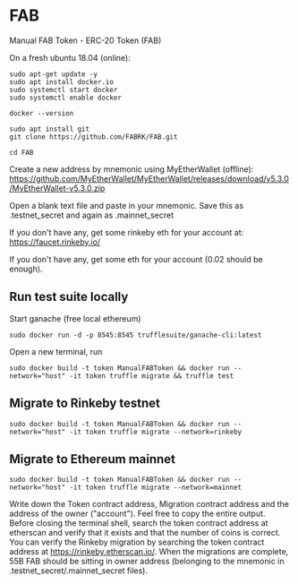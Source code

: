 # FAB
Manual FAB Token - ERC-20 Token (FAB)

On a fresh ubuntu 18.04 (online):

    sudo apt-get update -y
    sudo apt install docker.io
    sudo systemctl start docker
    sudo systemctl enable docker

    docker --version

    sudo apt install git
    git clone https://github.com/FABRK/FAB.git

    cd FAB

Create a new address by mnemonic using MyEtherWallet (offline): https://github.com/MyEtherWallet/MyEtherWallet/releases/download/v5.3.0/MyEtherWallet-v5.3.0.zip

Open a blank text file and paste in your mnemonic. Save this as .testnet_secret and again as .mainnet_secret

If you don't have any, get some rinkeby eth for your account at: https://faucet.rinkeby.io/

If you don't have any, get some eth for your account (0.02 should be enough).

## Run test suite locally
Start ganache (free local ethereum)

    sudo docker run -d -p 8545:8545 trufflesuite/ganache-cli:latest

Open a new terminal, run

    sudo docker build -t token ManualFABToken && docker run --network="host" -it token truffle migrate && truffle test

## Migrate to Rinkeby testnet
    sudo docker build -t token ManualFABToken && docker run --network="host" -it token truffle migrate --network=rinkeby

## Migrate to Ethereum mainnet
    sudo docker build -t token ManualFABToken && docker run --network="host" -it token truffle migrate --network=mainnet

Write down the Token contract address, Migration contract address and the address of the owner ("account"). Feel free to copy the entire output. Before closing the terminal shell, search the token contract address at etherscan and verify that it exists and that the number of coins is correct. You can verify the Rinkeby migration by searching the token contract address at https://rinkeby.etherscan.io/. When the migrations are complete, 55B FAB should be sitting in owner address (belonging to the mnemonic in .testnet_secret/.mainnet_secret files).
